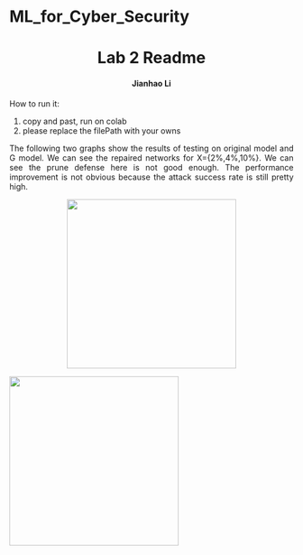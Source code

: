 # ML_for_Cyber_Security
<div align="center"> 
  
# Lab 2 Readme

#### Jianhao Li

</div>


<div align="justify">

How to run it:
  1. copy and past, run on colab
  2. please replace the filePath with your owns
</div>

<div align="justify">

The following two graphs show the results of testing on original model and G model. We can see the repaired networks for X={2%,4%,10%}. We can see the prune defense here is not good enough. The performance improvement is not obvious because the attack success rate is still pretty high. 
</div>

<p align="center">
<img src="https://user-images.githubusercontent.com/48248780/206644788-1935d3a2-88e1-4c45-b03d-8cc30f77395c.png" align="center" height="300">
</p>

<img src="https://user-images.githubusercontent.com/48248780/206645178-80fb0fcc-03cb-4093-875e-51f9e690db32.png" align="center" height="300">
</p>
